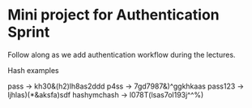 # Mini project for Authentication Sprint

Follow along as we add authentication workflow during the lectures.


Hash examples

pass -> kh30&(h2)lh8as2ddd
p4ss -> 7gd7987&)^ggkhkaas
pass123 -> ljhlas)(*&aksfa)sdf
hashymchash -> l078T(lsas7ol193j^^%)
